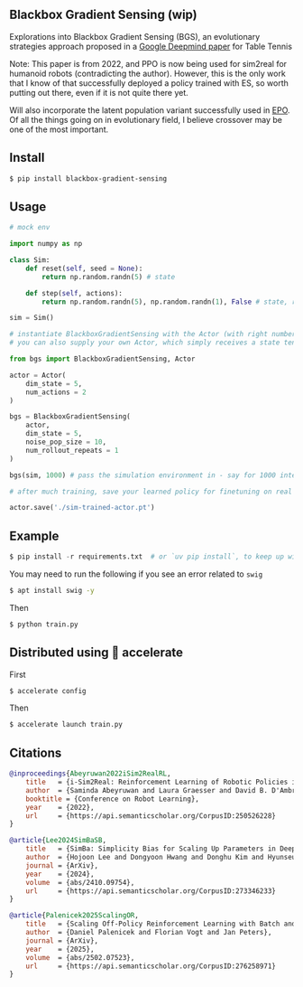## Blackbox Gradient Sensing (wip)

Explorations into Blackbox Gradient Sensing (BGS), an evolutionary strategies approach proposed in a [Google Deepmind paper](https://arxiv.org/abs/2207.06572) for Table Tennis

Note: This paper is from 2022, and PPO is now being used for sim2real for humanoid robots (contradicting the author). However, this is the only work that I know of that successfully deployed a policy trained with ES, so worth putting out there, even if it is not quite there yet.

Will also incorporate the latent population variant successfully used in [EPO](https://github.com/lucidrains/evolutionary-policy-optimization). Of all the things going on in evolutionary field, I believe crossover may be one of the most important.

## Install

```bash
$ pip install blackbox-gradient-sensing
```

## Usage

```python
# mock env

import numpy as np

class Sim:
    def reset(self, seed = None):
        return np.random.randn(5) # state

    def step(self, actions):
        return np.random.randn(5), np.random.randn(1), False # state, reward, done

sim = Sim()

# instantiate BlackboxGradientSensing with the Actor (with right number of actions), and then forward your environment for the actor to learn from it
# you can also supply your own Actor, which simply receives a state tensor and outputs action logits

from bgs import BlackboxGradientSensing, Actor

actor = Actor(
    dim_state = 5,
    num_actions = 2
)

bgs = BlackboxGradientSensing(
    actor,
    dim_state = 5,
    noise_pop_size = 10,
    num_rollout_repeats = 1
)

bgs(sim, 1000) # pass the simulation environment in - say for 1000 interactions with env

# after much training, save your learned policy for finetuning on real env

actor.save('./sim-trained-actor.pt')
```

## Example

```python
$ pip install -r requirements.txt  # or `uv pip install`, to keep up with the times
```

You may need to run the following if you see an error related to `swig`

```bash
$ apt install swig -y
```

Then

```bash
$ python train.py
```

## Distributed using 🤗 accelerate

First

```bash
$ accelerate config
```

Then

```bash
$ accelerate launch train.py
```

## Citations

```bibtex
@inproceedings{Abeyruwan2022iSim2RealRL,
    title   = {i-Sim2Real: Reinforcement Learning of Robotic Policies in Tight Human-Robot Interaction Loops},
    author  = {Saminda Abeyruwan and Laura Graesser and David B. D'Ambrosio and Avi Singh and Anish Shankar and Alex Bewley and Deepali Jain and Krzysztof Choromanski and Pannag R. Sanketi},
    booktitle = {Conference on Robot Learning},
    year    = {2022},
    url     = {https://api.semanticscholar.org/CorpusID:250526228}
}
```

```bibtex
@article{Lee2024SimBaSB,
    title   = {SimBa: Simplicity Bias for Scaling Up Parameters in Deep Reinforcement Learning},
    author  = {Hojoon Lee and Dongyoon Hwang and Donghu Kim and Hyunseung Kim and Jun Jet Tai and Kaushik Subramanian and Peter R. Wurman and Jaegul Choo and Peter Stone and Takuma Seno},
    journal = {ArXiv},
    year    = {2024},
    volume  = {abs/2410.09754},
    url     = {https://api.semanticscholar.org/CorpusID:273346233}
}
```

```bibtex
@article{Palenicek2025ScalingOR,
    title   = {Scaling Off-Policy Reinforcement Learning with Batch and Weight Normalization},
    author  = {Daniel Palenicek and Florian Vogt and Jan Peters},
    journal = {ArXiv},
    year    = {2025},
    volume  = {abs/2502.07523},
    url     = {https://api.semanticscholar.org/CorpusID:276258971}
}
```
